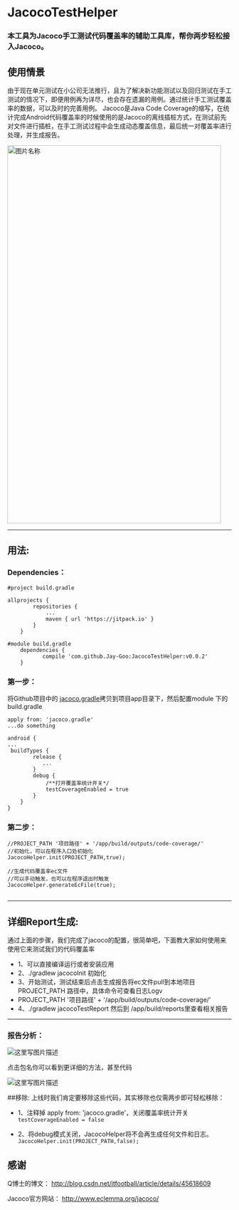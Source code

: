 # JacocoTestHelper

### 本工具为Jacoco手工测试代码覆盖率的辅助工具库，帮你两步轻松接入Jacoco。

## 使用情景
由于现在单元测试在小公司无法推行，且为了解决新功能测试以及回归测试在手工测试的情况下，即便用例再为详尽，也会存在遗漏的用例。通过统计手工测试覆盖率的数据，可以及时的完善用例。
Jacoco是Java Code Coverage的缩写，在统计完成Android代码覆盖率的时候使用的是Jacoco的离线插桩方式，在测试前先对文件进行插桩，在手工测试过程中会生成动态覆盖信息，最后统一对覆盖率进行处理，并生成报告。

<img src="https://github.com/Jay-Goo/JacocoTestHelper/blob/master/screenshot/device-2017-06-19-114234.png" width = "480" height = "850" alt="图片名称" align=center />

----------


## 用法:

### Dependencies：

```
#project build.gradle

allprojects {
		repositories {
			...
			maven { url 'https://jitpack.io' }
		}
	}
	
#module build.gradle
	dependencies {
	       compile 'com.github.Jay-Goo:JacocoTestHelper:v0.0.2'
	}
```

### 第一步：
将Github项目中的	[jacoco.gradle](https://github.com/Jay-Goo/JacocoTestHelper/blob/master/app/jacoco.gradle)拷贝到项目app目录下，然后配置module 下的build.gradle

```
apply from: 'jacoco.gradle'
...do something

android {
...
 buildTypes {
        release {
           ...
        }
        debug {
            /**打开覆盖率统计开关*/
            testCoverageEnabled = true
        }
    }
}

```
### 第二步：

```
//PROJECT_PATH '项目路径' + '/app/build/outputs/code-coverage/'
//初始化，可以在程序入口处初始化
JacocoHelper.init(PROJECT_PATH,true);

//生成代码覆盖率ec文件
//可以手动触发，也可以在程序退出时触发
JacocoHelper.generateEcFile(true);


```


----------


## 详细Report生成:
通过上面的步骤，我们完成了jacoco的配置，很简单吧，下面教大家如何使用来使用它来测试我们的代码覆盖率

 * 1、可以直接编译运行或者安装应用
 * 2、./gradlew jacocoInit 初始化
 * 3、开始测试，测试结束后点击生成报告将ec文件pull到本地项目 PROJECT_PATH 路径中，具体命令可查看日志Logv<JayGoo>
 * PROJECT_PATH '项目路径' + '/app/build/outputs/code-coverage/'
 * 4、./gradlew jacocoTestReport 然后到 /app/build/reports里查看相关报告 
 
 


----------

### 报告分析：

![这里写图片描述](https://github.com/Jay-Goo/JacocoTestHelper/blob/master/screenshot/WechatIMG780.jpeg)

点击包名你可以看到更详细的方法，甚至代码

![这里写图片描述](https://github.com/Jay-Goo/JacocoTestHelper/blob/master/screenshot/WX20170619-114206@2x.png)


##移除:
上线时我们肯定要移除这些代码，其实移除也仅需两步即可轻松移除：

 * 1、注释掉 apply from: 'jacoco.gradle'，关闭覆盖率统计开关` testCoverageEnabled = false`
 
 * 2、将debug模式关闭，JacocoHelper将不会再生成任何文件和日志。`JacocoHelper.init(PROJECT_PATH,false);`

## 感谢

Q博士的博文：
http://blog.csdn.net/itfootball/article/details/45618609

Jacoco官方网站：
http://www.eclemma.org/jacoco/

